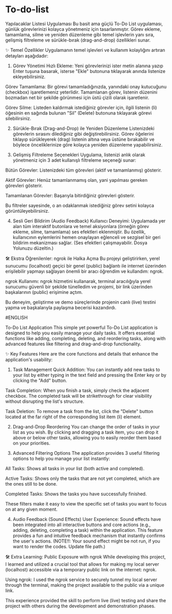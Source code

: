 # To-do-list
 Yapılacaklar Listesi Uygulaması
Bu basit ama güçlü To-Do List uygulaması, günlük görevlerinizi kolayca yönetmeniz için tasarlanmıştır. Görev ekleme, tamamlama, silme ve yeniden düzenleme gibi temel işlevlerin yanı sıra, gelişmiş filtreleme ve sürükle-bırak (drag-and-drop) özellikleri sunar.

✨ Temel Özellikler
Uygulamanın temel işlevleri ve kullanım kolaylığını artıran detayları aşağıdadır:

1. Görev Yönetimi
Hızlı Ekleme: Yeni görevlerinizi ister metin alanına yazıp Enter tuşuna basarak, isterse "Ekle" butonuna tıklayarak anında listenize ekleyebilirsiniz.

Görev Tamamlama: Bir görevi tamamladığınızda, yanındaki onay kutucuğunu (checkbox) işaretlemeniz yeterlidir. Tamamlanan görev, listenin düzenini bozmadan net bir şekilde görünmesi için üstü çizili olarak işaretlenir.

Görev Silme: Listeden kaldırmak istediğiniz görevler için, ilgili listenin (li) öğesinin en sağında bulunan "Sil" (Delete) butonuna tıklayarak görevi silebilirsiniz.

2. Sürükle-Bırak (Drag-and-Drop) ile Yeniden Düzenleme
Listenizdeki görevlerin sırasını dilediğiniz gibi değiştirebilirsiniz. Görev öğelerini tıklayıp sürükleyerek (drag) listenin altına veya üstüne bırakabilir ve böylece önceliklerinize göre kolayca yeniden düzenleme yapabilirsiniz.

3. Gelişmiş Filtreleme Seçenekleri
Uygulama, listenizi anlık olarak yönetmeniz için 3 adet kullanışlı filtreleme seçeneği sunar:

Bütün Görevler: Listenizdeki tüm görevleri (aktif ve tamamlanmış) gösterir.

Aktif Görevler: Henüz tamamlanmamış olan, yani yapılması gereken görevleri gösterir.

Tamamlanan Görevler: Başarıyla bitirdiğiniz görevleri gösterir.

Bu filtreler sayesinde, o an odaklanmak istediğiniz görev setini kolayca görüntüleyebilirsiniz.

4. Sesli Geri Bildirim (Audio Feedback)
Kullanıcı Deneyimi: Uygulamada yer alan tüm interaktif butonlara ve temel aksiyonlara (örneğin görev ekleme, silme, tamamlama) ses efektleri eklenmiştir. Bu özellik, kullanıcının eylemlerini hemen onaylayan eğlenceli ve sezgisel bir geri bildirim mekanizması sağlar.
(Ses efektleri çalışmayabilir. Dosya Yolunuzu düzeltin.)

🛠️ Ekstra Öğrenilenler: ngrok ile Halka Açma
Bu projeyi geliştirirken, yerel sunucumu (localhost) geçici bir genel (public) bağlantı ile internet üzerinden erişilebilir yapmayı sağlayan önemli bir aracı öğrendim ve kullandım: ngrok.

ngrok Kullanımı: ngrok hizmetini kullanarak, terminal aracılığıyla yerel sunucumu güvenli bir şekilde tünelledim ve projemi, bir link üzerinden başkalarının (public) erişimine açtım.

Bu deneyim, geliştirme ve demo süreçlerinde projenin canlı (live) testini yapma ve başkalarıyla paylaşma becerisi kazandırdı.

#ENGLISH 

To-Do List Application
This simple yet powerful To-Do List application is designed to help you easily manage your daily tasks. It offers essential functions like adding, completing, deleting, and reordering tasks, along with advanced features like filtering and drag-and-drop functionality.

✨ Key Features
Here are the core functions and details that enhance the application's usability:

1. Task Management
Quick Addition: You can instantly add new tasks to your list by either typing in the text field and pressing the Enter key or by clicking the "Add" button.

Task Completion: When you finish a task, simply check the adjacent checkbox. The completed task will be strikethrough for clear visibility without disrupting the list's structure.

Task Deletion: To remove a task from the list, click the "Delete" button located at the far right of the corresponding list item (li) element.

2. Drag-and-Drop Reordering
You can change the order of tasks in your list as you wish. By clicking and dragging a task item, you can drop it above or below other tasks, allowing you to easily reorder them based on your priorities.

3. Advanced Filtering Options
The application provides 3 useful filtering options to help you manage your list instantly:

All Tasks: Shows all tasks in your list (both active and completed).

Active Tasks: Shows only the tasks that are not yet completed, which are the ones still to be done.

Completed Tasks: Shows the tasks you have successfully finished.

These filters make it easy to view the specific set of tasks you want to focus on at any given moment.

4. Audio Feedback (Sound Effects)
User Experience: Sound effects have been integrated into all interactive buttons and core actions (e.g., adding, deleting, completing a task) within the application. This feature provides a fun and intuitive feedback mechanism that instantly confirms the user's actions.
(NOTE!!: Your sound effect might be not run, if you want to render the codes. Update file path.)

🛠️ Extra Learning: Public Exposure with ngrok
While developing this project, I learned and utilized a crucial tool that allows for making my local server (localhost) accessible via a temporary public link on the internet: ngrok.

Using ngrok: I used the ngrok service to securely tunnel my local server through the terminal, making the project available to the public via a unique link.

This experience provided the skill to perform live (live) testing and share the project with others during the development and demonstration phases.
